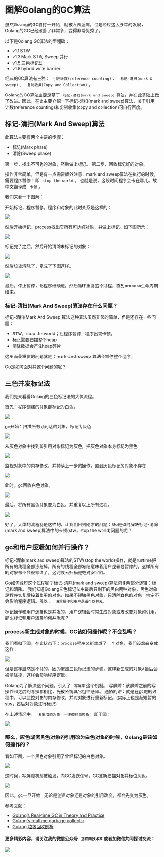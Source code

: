 # 图解Golang的GC算法 #

虽然Golang的GC自打一开始，就被人所诟病，但是经过这么多年的发展，Golang的GC已经改善了非常多，变得非常优秀了。

以下是Golang GC算法的里程碑：

* v1.1 STW
* v1.3 Mark STW, Sweep 并行
* v1.5 三色标记法
* v1.8 hybrid write barrier

经典的GC算法有三种： ` 引用计数(reference counting)` 、 ` 标记-清扫(mark & sweep)` 、 ` 复制收集(Copy and Collection)` 。

Golang的GC算法主要是基于 ` 标记-清扫(mark and sweep)` 算法，并在此基础上做了改进。因此，在此主要介绍一下标记-清扫(mark and sweep)算法，关于引用计数(reference counting)和复制收集(copy and collection)可自行百度。

## 标记-清扫(Mark And Sweep)算法 ##

此算法主要有两个主要的步骤：

* 标记(Mark phase)
* 清除(Sweep phase)

第一步，找出不可达的对象，然后做上标记。 第二步，回收标记好的对象。

操作非常简单，但是有一点需要额外注意：mark and sweep算法在执行的时候，需要程序暂停！即 ` stop the world` 。 也就是说，这段时间程序会卡在哪儿。故中文翻译成 ` 卡顿` 。

我们来看一下图解：

开始标记，程序暂停。程序和对象的此时关系是这样的：

![](https://user-gold-cdn.xitu.io/2019/3/10/169681b35bd0a163?imageView2/0/w/1280/h/960/ignore-error/1)

然后开始标记，process找出它所有可达的对象，并做上标记。如下图所示：

![](https://user-gold-cdn.xitu.io/2019/3/10/169681a555a81dc5?imageView2/0/w/1280/h/960/ignore-error/1)

标记完了之后，然后开始清除未标记的对象：

![](https://user-gold-cdn.xitu.io/2019/3/10/169681a554a8068a?imageView2/0/w/1280/h/960/ignore-error/1)

然后垃圾清除了，变成了下图这样。

![](https://user-gold-cdn.xitu.io/2019/3/10/169681a555d59bdc?imageView2/0/w/1280/h/960/ignore-error/1)

最后，停止暂停，让程序继续跑。然后循环重复这个过程，直到process生命周期结束。

### 标记-清扫(Mark And Sweep)算法存在什么问题？ ###

标记-清扫(Mark And Sweep)算法这种算法虽然非常的简单，但是还存在一些问题：

* STW，stop the world；让程序暂停，程序出现卡顿。
* 标记需要扫描整个heap
* 清除数据会产生heap碎片

这里面最重要的问题就是：mark-and-sweep 算法会暂停整个程序。

Go是如何面对并这个问题的呢？

## 三色并发标记法 ##

我们先来看看Golang的三色标记法的大体流程。

首先：程序创建的对象都标记为白色。

![](https://user-gold-cdn.xitu.io/2019/3/10/169681b35be3a9cc?imageView2/0/w/1280/h/960/ignore-error/1)

gc开始：扫描所有可到达的对象，标记为灰色

![](https://user-gold-cdn.xitu.io/2019/3/10/169681a55603201b?imageView2/0/w/1280/h/960/ignore-error/1)

从灰色对象中找到其引用对象标记为灰色，把灰色对象本身标记为黑色

![](https://user-gold-cdn.xitu.io/2019/3/10/169681a7d15595ea?imageView2/0/w/1280/h/960/ignore-error/1)

监视对象中的内存修改，并持续上一步的操作，直到灰色标记的对象不存在

![](https://user-gold-cdn.xitu.io/2019/3/10/169681b35bf8de71?imageView2/0/w/1280/h/960/ignore-error/1)

此时，gc回收白色对象。

![](https://user-gold-cdn.xitu.io/2019/3/10/169681a7031c53e7?imageView2/0/w/1280/h/960/ignore-error/1)

最后，将所有黑色对象变为白色，并重复以上所有过程。

![](https://user-gold-cdn.xitu.io/2019/3/10/169681a67166b31b?imageView2/0/w/1280/h/960/ignore-error/1)

好了，大体的流程就是这样的，让我们回到刚才的问题：Go是如何解决标记-清除(mark and sweep)算法中的卡顿(stw，stop the world)问题的呢？

## gc和用户逻辑如何并行操作？ ##

标记-清除(mark and sweep)算法的STW(stop the world)操作，就是runtime把所有的线程全部冻结掉，所有的线程全部冻结意味着用户逻辑是暂停的。这样所有的对象都不会被修改了，这时候去扫描是绝对安全的。

Go如何减短这个过程呢？标记-清除(mark and sweep)算法包含两部分逻辑：标记和清除。 我们知道Golang三色标记法中最后只剩下的黑白两种对象，黑色对象是程序恢复后接着使用的对象，如果不碰触黑色对象，只清除白色的对象，肯定不会影响程序逻辑。所以： ` 清除操作和用户逻辑可以并发。`

标记操作和用户逻辑也是并发的，用户逻辑会时常生成对象或者改变对象的引用，那么标记和用户逻辑如何并发呢？

### process新生成对象的时候，GC该如何操作呢？不会乱吗？ ###

我们看如下图，在此状态下：process程序又新生成了一个对象，我们设想会变成这样：

![](https://user-gold-cdn.xitu.io/2019/3/10/169681a8b16a3555?imageView2/0/w/1280/h/960/ignore-error/1)

但是这样显然是不对的，因为按照三色标记法的步骤，这样新生成的对象A最后会被清除掉，这样会影响程序逻辑。

Golang为了解决这个问题，引入了 ` 写屏障` 这个机制。 写屏障：该屏障之前的写操作和之后的写操作相比，先被系统其它组件感知。 通俗的讲：就是在gc跑的过程中，可以监控对象的内存修改，并对对象进行重新标记。(实际上也是超短暂的stw，然后对对象进行标记)

在上述情况中， ` 新生成的对象，一律都标位灰色！` 即下图：

![](https://user-gold-cdn.xitu.io/2019/3/10/169681a9aaf19ed6?imageView2/0/w/1280/h/960/ignore-error/1)

### 那么，灰色或者黑色对象的引用改为白色对象的时候，Golang是该如何操作的？ ###

看如下图，一个黑色对象引用了曾经标记的白色对象。

![](https://user-gold-cdn.xitu.io/2019/3/10/169681aa4cbe294e?imageView2/0/w/1280/h/960/ignore-error/1)

这时候，写屏障机制被触发，向GC发送信号，GC重新扫描对象并标位灰色。

![](https://user-gold-cdn.xitu.io/2019/3/10/169681aaa47d35f5?imageView2/0/w/1280/h/960/ignore-error/1)

因此，gc一旦开始，无论是创建对象还是对象的引用改变，都会先变为灰色。

参考文献：

* [Golang’s Real-time GC in Theory and Practice]( https://link.juejin.im?target=https%3A%2F%2Fmaking.pusher.com%2Fgolangs-real-time-gc-in-theory-and-practice%2F )
* [Golang's realtime garbage collector]( https://link.juejin.im?target=https%3A%2F%2Fwww.youtube.com%2Fwatch%3Fv%3Dn59VtiRx34s%26amp%3Bt%3D1151 )
* [Golang 垃圾回收剖析]( https://link.juejin.im?target=https%3A%2F%2Fmp.weixin.qq.com%2Fs%2FWh7A6czDIRofxveY_bEDNQ )

#### 更多精彩内容，请关注我的微信公众号 ` 互联网技术窝` 或者加微信共同探讨交流： ####

![](https://user-gold-cdn.xitu.io/2019/3/10/169681ab2b0bb54b?imageView2/0/w/1280/h/960/ignore-error/1)